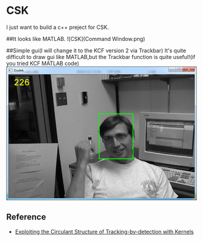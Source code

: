 # CSK
I just want to build a c++ preject for CSK.





##It looks like MATLAB.
![CSK](Command Window.png)

##Simple gui(I will change it to the KCF version 2 via Trackbar)
It's quite difficult to draw gui like MATLAB,but the Trackbar function is quite useful!(if you tried KCF MATLAB code)
![CSK](gui_result.png)

Reference
----------
* [Exploiting the Circulant Structure of Tracking-by-detection with Kernels](http://www.robots.ox.ac.uk/~joao/circulant/)
